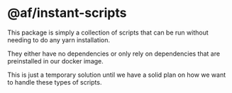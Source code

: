 # @af/instant-scripts

This package is simply a collection of scripts that can be run without needing to do any yarn installation.

They either have no dependencies or only rely on dependencies that are preinstalled in our docker image.

This is just a temporary solution until we have a solid plan on how we want to handle these types of scripts.
